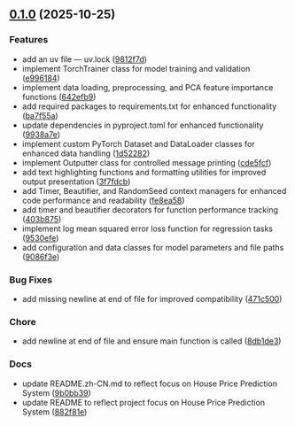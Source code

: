 <!-- insertion marker -->
<a name="0.1.0"></a>

## [0.1.0](https://github.com///compare/14e2bc3319a7427d97e48066c54c5255c30e3261...0.1.0) (2025-10-25)

### Features

- add an uv file — uv.lock ([9812f7d](https://github.com///commit/9812f7ddfbd74b212a24d2686ee1991d9267eb82))
- implement TorchTrainer class for model training and validation ([e996184](https://github.com///commit/e996184c2fee7a264569ff74799d8d9800eac4a5))
- implement data loading, preprocessing, and PCA feature importance functions ([642efb9](https://github.com///commit/642efb94385d1e04bf00f2721343bf6bda60cf62))
- add required packages to requirements.txt for enhanced functionality ([ba7f55a](https://github.com///commit/ba7f55aa666e241c3b82308564d47fd77ffffc78))
- update dependencies in pyproject.toml for enhanced functionality ([9938a7e](https://github.com///commit/9938a7edb9e5632a3196c9d2e7d66e0cd5d5e84f))
- implement custom PyTorch Dataset and DataLoader classes for enhanced data handling ([1d52282](https://github.com///commit/1d522829f7e13207025c8345767cd8d1f0eb5d64))
- implement Outputter class for controlled message printing ([cde5fcf](https://github.com///commit/cde5fcfe26db90eb0d7484b0a4d0e8e8228fd22f))
- add text highlighting functions and formatting utilities for improved output presentation ([3f7fdcb](https://github.com///commit/3f7fdcbb52509b11bda0a357b8c903cac507703f))
- add Timer, Beautifier, and RandomSeed context managers for enhanced code performance and readability ([fe8ea58](https://github.com///commit/fe8ea58df0fdc30c9650ff6dfc5cffd15b244fa3))
- add timer and beautifier decorators for function performance tracking ([403b875](https://github.com///commit/403b87501bc76c450384a698f5029e8e625afd54))
- implement log mean squared error loss function for regression tasks ([9530efe](https://github.com///commit/9530efe60614757545a346a84ce17938c52fca30))
- add configuration and data classes for model parameters and file paths ([9086f3e](https://github.com///commit/9086f3e6f416b64c5b1201e3e6a1964e8487b0b0))

### Bug Fixes

- add missing newline at end of file for improved compatibility ([471c500](https://github.com///commit/471c500a49f5687f48b78349a6bb23b7cf2ba829))

### Chore

- add newline at end of file and ensure main function is called ([8db1de3](https://github.com///commit/8db1de3ab10998acf7aa3bf18543ba9e5c5cb563))

### Docs

- update README.zh-CN.md to reflect focus on House Price Prediction System ([9b0bb39](https://github.com///commit/9b0bb39a4ce08ae85225a803a96aeb0c67f33b92))
- update README to reflect project focus on House Price Prediction System ([882f81e](https://github.com///commit/882f81ec97aee8002daf198344b3f2a4ba149a4b))

